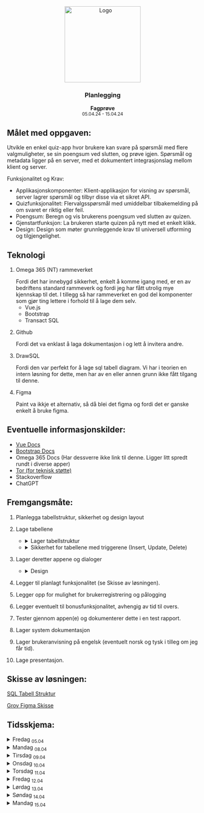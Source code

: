 <div align="center">
  <a href="https://github.com/ArvidWedtstein/Fagproove">
    <img src="https://content.energage.com/company-images/SE45893/SE45893_logo_orig.png" alt="Logo" width="200" height="200">
  </a>

  <h3 align="center">Planlegging</h3>

  <p align="center">
    <b>Fagprøve</b>
    <br />
    <sub>05.04.24 - 15.04.24</sub>
  </p>
</div>

## Målet med oppgaven:
Utvikle en enkel quiz-app hvor brukere kan svare på spørsmål med flere valgmuligheter, se sin poengsum ved slutten, og prøve igjen. Spørsmål og metadata ligger på en server, med et dokumentert integrasjonslag mellom klient og server. 


Funksjonalitet og Krav: 

- Applikasjonskomponenter: Klient-applikasjon for visning av spørsmål, server lagrer spørsmål og tilbyr disse via et sikret API. 
- Quizfunksjonalitet: Flervalgsspørsmål med umiddelbar tilbakemelding på om svaret er riktig eller feil. 
- Poengsum: Beregn og vis brukerens poengsum ved slutten av quizen. 
- Gjenstartfunksjon: La brukeren starte quizen på nytt med et enkelt klikk. 
- Design: Design som møter grunnleggende krav til universell utforming og tilgjengelighet. 

## Teknologi

 <ol>
    <li>
      <p>Omega 365 (NT) rammeverket</p>
      Fordi det har innebygd sikkerhet, enkelt å komme igang med, er en av bedriftens standard rammeverk og fordi jeg har fått utrolig mye kjennskap til det. I tillegg så har rammeverket en god del komponenter som gjør ting lettere i forhold til å lage dem selv. 
       <ul>
        <li>
          Vue.js
        </li>
        <li>
         Bootstrap
        </li>
        <li>
          Transact SQL
        </li>
      </ul>
    </li>
    <li>
      <p>Github</p>
      Fordi det va enklast å laga dokumentasjon i og lett å invitera andre.
    </li>
    <li>
      <p>DrawSQL</p>
      Fordi den var perfekt for å lage sql tabell diagram. Vi har i teorien en intern løsning for dette, men har av en eller annen grunn ikke fått tilgang til denne.
    </li>
    <li>
      <p>Figma</p>
      Paint va ikkje et alternativ, så då blei det figma og fordi det er ganske enkelt å bruke figma.
    </li>
  </ol>

## Eventuelle informasjonskilder:
<ul>
  <li>
    <a href="https://vuejs.org/">Vue Docs</a>
  </li>
  <li>
    <a href="https://getbootstrap.com/docs/5.3">Bootstrap Docs</a>
  </li>
  <li>
    Omega 365 Docs (Har dessverre ikke link til denne. Ligger litt spredt rundt i diverse apper)
  </li>
  <li>
    <a href="https://github.com/TorAasheimOmega">Tor (for teknisk støtte)</a>
  </li>
  <li>
    Stackoverflow
  </li>
  <li>
    ChatGPT
  </li>
</ul>

## Fremgangsmåte:
<ol>
  <li>
    <p>Planlegga tabellstruktur, sikkerhet og design layout</p>
  </li>
  <li>
    <p>Lage tabellene</p>
    <ul>
      <li>
        <details>
          <summary>
            Lager tabellstruktur
          </summary>
          <p>
            For å dekke mest mulig av kravene så har jeg delt det opp slik at vi har en tabell for quizer. 
            Denne tabellen kan kun brukere med "Arvid Wedtstein Quiz Admin" rollen legge til, endre og slette data.
          </p>
          <p>
            Så har vi en sub tabell for spørsmål i quizen. Denne har en mange-til-en relasjon til quiz tabellen. 
          </p>
          <p>
            Spørsmålstabellen har også en mange-til-en relasjon til en tabell for spørsmålstyper. Det er typen som bestemmer om spørsmålet blir "multi choice", "radio", tekst brukeren kan skrive inn selv, dato som bruker kan skrive inn selv osv.
          </p>
          <p>
            Spørsmålstabellen har enda en sub tabell for svar alternativer til hvert spørsmål.
            Rette svar markeres med IsCorrect bit felt.
            Her kan bare antallet av svaralternativer er avhengig av hvilken svartype spørsmålet har.
          </p>
          <p>
            Så har me ein tabell for Quiz Attempts. Her er planen at det skal opprettes en rad for hver gang en bruker kjører quizen. Denne tabellen lagrer også brukerens endelige poengsum. Denne har en sub tabell som lagrer brukerens svar for hvert spørsmål.
          </p>
        </details>
      </li>
      <li>
        <details>
          <summary>
            Sikkerhet for tabellene med triggerene (Insert, Update, Delete)
          </summary>
          <p>I Omega 365 rammeverket så løses tilganger (blant annet) gjennom roller. Disse rollene er koblet på moduler, som igjen er koblet på apper. Tabeller som denne modulen skal ha select tilgang til legges inn i modulen.</p>
          <p>I triggerene så sjekkes det då opp mot disse rollene, og styrer dermed om brukeren får opprette eller ikke.</p>
          <p>Å bare ha sjekk i triggeren(e) er (for min del) ikke nok. Jeg ønsker også at f.eks knappen for å opprette ny quiz ikke skal være synlig for folk som ikke har tilgang en gang. Derfor kommer jeg til å lage et sql view som returnerer disse tilgangene, og dermed gjør det mulig å gjemme knappene frontend.</p>
          <p>Select permission ordes ved å sjekke opp mot brukerens tilganger i et sql view.</p>
        </details>
      </li>
    </ul>
  </li>
  <li>
    <p>Lager deretter appene og dialoger</p>
    <ul>
      <li>
        <details>
          <summary>
            Design
          </summary>
          <p>
            I designprosessen så var planen å ha støtte for både mobil og desktop visning i tillegg til standard brukervennlighet.
          </p>
          <p>
            Bestemte meg for å gå for å bruke karusell istedenfor å liste spørsmålene nedover siden det virket rart å ha umiddelbar tilbakemelding når spørsmålene ligger under hverandre.
          </p>
          <p>
            Grunnet support for flervalgsspørsmål og fritekst input, så blir resultatet om svaret er feil eller rett først visst etter at bruker trykker "next". 
            Resultat vil da vise, og poengsummen øke (om brukeren valgte rett). Etter at brukeren trykker på next en gang til så vil neste spørsmål vises. 
          </p>
          <p>
            (Er godt mulig detta endre seg underveis. Har ikke klart å bestemma meg 100%, men til nå var dette det beste jeg kom på)
          </p>
          <p>
            Har prøvd å få til en ca <a href="https://www.figma.com/file/wAfk628QcepBXb72LQu2fh/Quiz-Application?type=design&node-id=0%3A1&mode=design&t=KoQn02fTknG43iEB-1">figma skisse</a> om hvordan jeg tenker layouten kan være. 
          </p>
        </details>
      </li>
    </ul>
  </li>
  <li>
    <p>Legger til planlagt funksjonalitet (se Skisse av løsningen).</p>
  </li>
  <li>
    <p>Legger opp for mulighet for brukerregistrering og pålogging</p>
  </li>
  <li>
    <p>Legger eventuelt til bonusfunksjonalitet, avhengig av tid til overs.</p>
  </li>
  <li>
    <p>Tester gjennom appen(e) og dokumenterer dette i en test rapport.</p>
  </li>
  <li>
    <p>Lager system dokumentasjon</p>
  </li>
  <li>
    <p>Lager brukeranvisning på engelsk (eventuelt norsk og tysk i tilleg om jeg får tid).</p>
  </li>
  <li>
    <p>Lage presentasjon.</p>
  </li>
</ol>


## Skisse av løsningen:

<a href="https://drawsql.app/teams/arvid/diagrams/quiz-application">SQL Tabell Struktur</a>

<a href="https://www.figma.com/file/wAfk628QcepBXb72LQu2fh/Quiz-Application?type=design&node-id=0%3A1&mode=design&t=KoQn02fTknG43iEB-1">Grov Figma Skisse</a>

## Tidsskjema:

<details>
  <summary>
    Fredag <sub>05.04</sub>
  </summary>

  <ul>
    <li>Planlegging (skriva denna her) (ca 1t)</li>
    <li>Lage tabellstruktur (ca 2t)</li>
    <li>Lage skisse (ca 3t)</li>
    <li>Dokumentere dagens arbeid (ca 0.25t)</li>
  </ul>
</details>
<details>
  <summary>
    Mandag <sub>08.04</sub>
  </summary>
    
  <ul>
    <li>Laga roller og moduler for sikkerhet (ca 0.5t)</li>
    <li>Lage tabeller, views, stored procedures (ca 2t)</li>
    <li>Sette opp appene og legge til modulen for å bestemme hvem som kan se hva (ca 4.5t)</li>
    <li>Dokumentere dagens arbeid (ca 0.5t)</li>
  </ul>
</details>
<details>
  <summary>
    Tirsdag <sub>09.04</sub>
  </summary>


  <ul>
    <li>Fortsette på forsiden (den som viser alle quizzene) (6t)</li>
    <li>Tid til eventuelle scope endringer (1t)</li>
    <li>Dokumentere dagens arbeid (ca 0.5t)</li>
  </ul>
</details>
<details>
  <summary>
    Onsdag <sub>10.04</sub>
  </summary>
  
  <ul>
    <li>Bli ferdig med forsiden, og så gå over til siden for quiz (6t)</li>
    <li>Tid til eventuelle scope endringer i tilfelle de ikke kom igår (2t)</li>
    <li>Dokumentere dagens arbeid (ca 0.5t)</li>
  </ul>
</details>
<details>
  <summary>
    Torsdag <sub>11.04</sub>
  </summary>

  <ul>
    <li>Bli ferdig med quiz siden (ca 4t)</li>
    <li>Begynne på test rapport der jeg går gjennom appens funksjoner og tester underveis (ca 2t)</li>
    <li>Fikse eventuelle feil som oppsto under testing</li>
    <li>Dokumentere dagens arbeid (ca 0.5t)</li>
  </ul>
</details>
<details>
  <summary>
    Fredag <sub>12.04</sub>
  </summary>

  <ul>
    <li>Lage brukerveilending (ca 3t)</li>
    <li>Lage system dokumentasjon. (ca 5t)</li>
    <li>Dokumentere dagens arbeid (ca 0.5t)</li>
  </ul>
</details>
<details>
  <summary>
    Lørdag <sub>13.04</sub>
  </summary>

  <ul>
    <li>Fullføre det jeg ikke ble ferdig med på fredag</li>
    <li>Dokumentere dagens arbeid (vis det ble noe arbeid i det hele tatt) (ca 0.5t)</li>
  </ul>
</details>
<details>
  <summary>
    Søndag <sub>14.04</sub>
  </summary>

  <ul>
    <li>Fullføre det jeg ikke ble ferdig med på lørdag</li>
    <li>Forberedelser for presentasjon</li>
    <li>Dokumentere dagens arbeid (vis det ble noe arbeid i det hele tatt) (ca 0.5t)</li>
  </ul>
</details>
<details>
  <summary>
    Mandag <sub>15.04</sub>
  </summary>

  <ul>
    <li>Presentera (tar så lang tid det tar)</li>
    <li>Egenvurdering</li>
  </ul>
</details>


